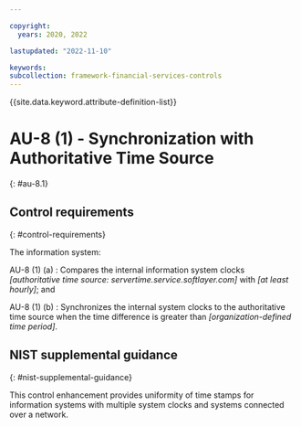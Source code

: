 ```yaml
---

copyright:
  years: 2020, 2022

lastupdated: "2022-11-10"

keywords: 
subcollection: framework-financial-services-controls
---
```


{{site.data.keyword.attribute-definition-list}}

               
# AU-8 (1) - Synchronization with Authoritative Time Source
{: #au-8.1}

## Control requirements
{: #control-requirements}

The information system:

AU-8 (1) (a)
    : Compares the internal information system clocks _[authoritative time source: servertime.service.softlayer.com]_ with _[at least hourly]_; and

AU-8 (1) (b)
    : Synchronizes the internal system clocks to the authoritative time source when the time difference is greater than _[organization-defined time period]_.

## NIST supplemental guidance
{: #nist-supplemental-guidance}

This control enhancement provides uniformity of time stamps for information systems with multiple system clocks and systems connected over a network.





